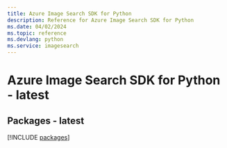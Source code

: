 ```yaml
---
title: Azure Image Search SDK for Python
description: Reference for Azure Image Search SDK for Python
ms.date: 04/02/2024
ms.topic: reference
ms.devlang: python
ms.service: imagesearch
---
```

# Azure Image Search SDK for Python - latest
## Packages - latest
[!INCLUDE [packages](image-search-index.md)]